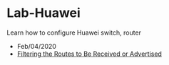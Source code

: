 # Lab-Huawei
Learn how to configure Huawei switch, router

* Feb/04/2020
 * [Filtering the Routes to Be Received or Advertised](Filtering-the-Routes-to-Be-Received-or-Advertised.md)
